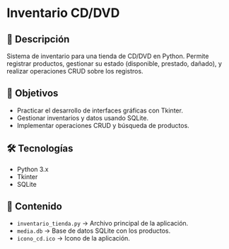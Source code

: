 # Inventario CD/DVD

## 📝 Descripción
Sistema de inventario para una tienda de CD/DVD en Python. Permite registrar productos, gestionar su estado (disponible, prestado, dañado), y realizar operaciones CRUD sobre los registros.

## 🎯 Objetivos
- Practicar el desarrollo de interfaces gráficas con Tkinter.
- Gestionar inventarios y datos usando SQLite.
- Implementar operaciones CRUD y búsqueda de productos.

## 🛠 Tecnologías
- Python 3.x
- Tkinter
- SQLite

## 📁 Contenido
- `inventario_tienda.py` → Archivo principal de la aplicación.
- `media.db` → Base de datos SQLite con los productos.
- `icono_cd.ico` → Icono de la aplicación.

